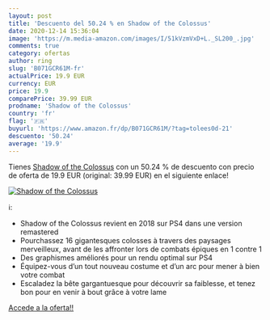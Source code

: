 ```yaml
---
layout: post
title: 'Descuento del 50.24 % en Shadow of the Colossus'
date: 2020-12-14 15:36:04
image: 'https://m.media-amazon.com/images/I/51kVzmVxD+L._SL200_.jpg'
comments: true
category: ofertas
author: ring
slug: 'B071GCR61M-fr'
actualPrice: 19.9 EUR
currency: EUR
price: 19.9
comparePrice: 39.99 EUR
prodname: 'Shadow of the Colossus'
country: 'fr'
flag: '🇫🇷'
buyurl: 'https://www.amazon.fr/dp/B071GCR61M/?tag=tolees0d-21'
descuento: '50.24'
average: '19.9'
---
```


Tienes [Shadow of the Colossus](https://www.amazon.fr/dp/B071GCR61M/?tag=tolees0d-21) con un 50.24 % de descuento con precio de oferta de 19.9 EUR (original: 39.99 EUR) en el siguiente enlace!

[![Shadow of the Colossus](https://m.media-amazon.com/images/I/51kVzmVxD+L._SL200_.jpg)](https://www.amazon.fr/dp/B071GCR61M/?tag=tolees0d-21)

ℹ️:

- Shadow of the Colossus revient en 2018 sur PS4 dans une version remastered
- Pourchassez 16 gigantesques colosses à travers des paysages merveilleux, avant de les affronter lors de combats épiques en 1 contre 1
- Des graphismes améliorés pour un rendu optimal sur PS4
- Équipez-vous d’un tout nouveau costume et d’un arc pour mener à bien votre combat
- Escaladez la bête gargantuesque pour découvrir sa faiblesse, et tenez bon pour en venir à bout grâce à votre lame

[Accede a la oferta!!](https://www.amazon.fr/dp/B071GCR61M/?tag=tolees0d-21)
